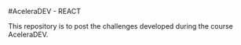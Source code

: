 #AceleraDEV - REACT 

This repository is to post the challenges developed during the course AceleraDEV. 